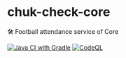 # chuk-check-core
🛠️ Football attendance service of Core

[![Java CI with Gradle](https://github.com/fcprovin/chuk-check-core/actions/workflows/gradle.yml/badge.svg)](https://github.com/fcprovin/chuk-check-core/actions/workflows/gradle.yml)
[![CodeQL](https://github.com/fcprovin/chuk-check-core/actions/workflows/codeql.yml/badge.svg)](https://github.com/fcprovin/chuk-check-core/actions/workflows/codeql.yml)

